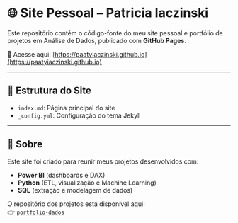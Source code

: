 # 🌐 Site Pessoal – Patricia Iaczinski

Este repositório contém o código-fonte do meu site pessoal e portfólio de projetos em Análise de Dados, publicado com **GitHub Pages**.

🔗 Acesse aqui: [https://paatyiaczinski.github.io](https://paatyiaczinski.github.io)

---

## 📁 Estrutura do Site

- `index.md`: Página principal do site
- `_config.yml`: Configuração do tema Jekyll

---

## 📌 Sobre

Este site foi criado para reunir meus projetos desenvolvidos com:
- **Power BI** (dashboards e DAX)
- **Python** (ETL, visualização e Machine Learning)
- **SQL** (extração e modelagem de dados)

O repositório dos projetos está disponível aqui:  
👉 [`portfolio-dados`](https://github.com/paatyiaczinski/portfolio-dados)
